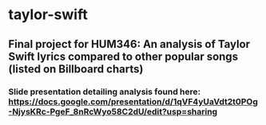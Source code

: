 # taylor-swift

## Final project for HUM346: An analysis of Taylor Swift lyrics compared to other popular songs (listed on Billboard charts)

### Slide presentation detailing analysis found here: https://docs.google.com/presentation/d/1qVF4yUaVdt2t0POg-NjysKRc-PgeF_8nRcWyo58C2dU/edit?usp=sharing
